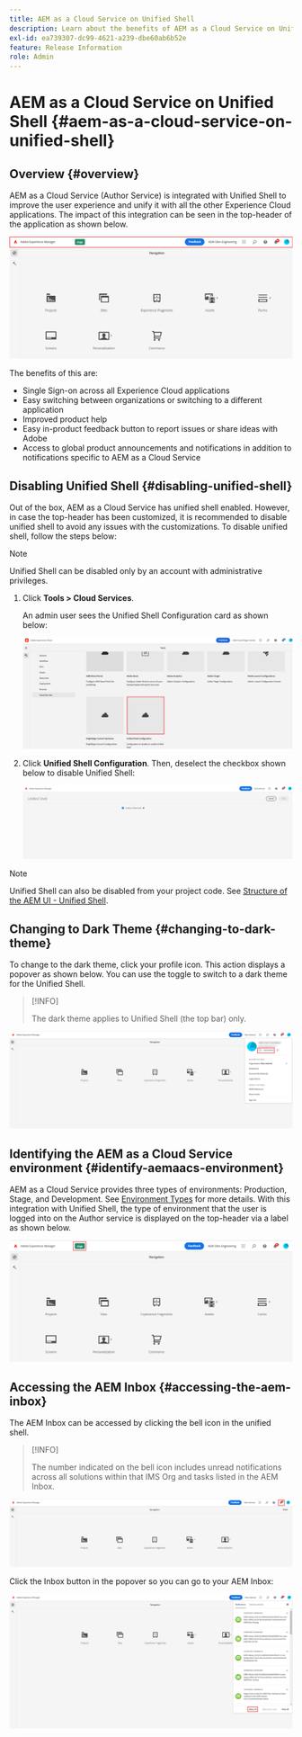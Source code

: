```yaml
---
title: AEM as a Cloud Service on Unified Shell
description: Learn about the benefits of AEM as a Cloud Service on Unified Shell
exl-id: ea739307-dc99-4621-a239-dbe60ab6b52e
feature: Release Information
role: Admin
---
```

# AEM as a Cloud Service on Unified Shell {#aem-as-a-cloud-service-on-unified-shell}

## Overview {#overview}

AEM as a Cloud Service (Author Service) is integrated with Unified Shell to improve the user experience and unify it with all the other Experience Cloud applications. The impact of this integration can be seen in the top-header of the application as shown below.

![image](/help/overview/assets/unifiedshell_header.png)

The benefits of this are:

* Single Sign-on across all Experience Cloud applications
* Easy switching between organizations or switching to a different application
* Improved product help
* Easy in-product feedback button to report issues or share ideas with Adobe
* Access to global product announcements and notifications in addition to notifications specific to AEM as a Cloud Service

## Disabling Unified Shell {#disabling-unified-shell}

Out of the box, AEM as a Cloud Service has unified shell enabled. However, in case the top-header has been customized, it is recommended to disable unified shell to avoid any issues with the customizations. To disable unified shell, follow the steps below:

>[!NOTE]
>Unified Shell can be disabled only by an account with administrative privileges.

1. Click **Tools > Cloud Services**. 

   An admin user sees the Unified Shell Configuration card as shown below:

   ![image](/help/overview/assets/unifiedshell2.png)

1. Click **Unified Shell Configuration**. Then, deselect the checkbox shown below to disable Unified Shell:

   ![image](/help/overview/assets/unifiedshell3.png)

>[!NOTE]
>
>Unified Shell can also be disabled from your project code. See [Structure of the AEM UI - Unified Shell](/help/implementing/developing/introduction/ui-structure.md#unified-shell).

## Changing to Dark Theme {#changing-to-dark-theme}

To change to the dark theme, click your profile icon. This action displays a popover as shown below. You can use the toggle to switch to a dark theme for the Unified Shell.

>[!INFO]
>
>The dark theme applies to Unified Shell (the top bar) only.

![image](/help/overview/assets/unifiedshell4.png)

## Identifying the AEM as a Cloud Service environment {#identify-aemaacs-environment}

AEM as a Cloud Service provides three types of environments: Production, Stage, and Development. See [Environment Types](https://experienceleague.adobe.com/docs/experience-manager-cloud-service/content/implementing/using-cloud-manager/manage-environments.html) for more details. With this integration with Unified Shell, the type of environment that the user is logged into on the Author service is displayed on the top-header via a label as shown below.

![image](/help/overview/assets/unifiedshell_header_label.png)

## Accessing the AEM Inbox {#accessing-the-aem-inbox}

The AEM Inbox can be accessed by clicking the bell icon in the unified shell. 

>[!INFO]
>
> The number indicated on the bell icon includes unread notifications across all solutions within that IMS Org and tasks listed in the AEM Inbox.

![image](/help/overview/assets/unifiedshell5.png)

Click the Inbox button in the popover so you can go to your AEM Inbox:

![image](/help/overview/assets/unifiedshell6.png)

